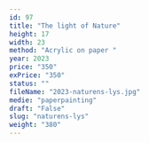 ```yaml
---
id: 97
title: "The light of Nature"
height: 17
width: 23
method: "Acrylic on paper "
year: 2023
price: "350"
exPrice: "350"
status: ""
fileName: "2023-naturens-lys.jpg"
medie: "paperpainting"
draft: "False"
slug: "naturens-lys"
weight: "380"
---
```

